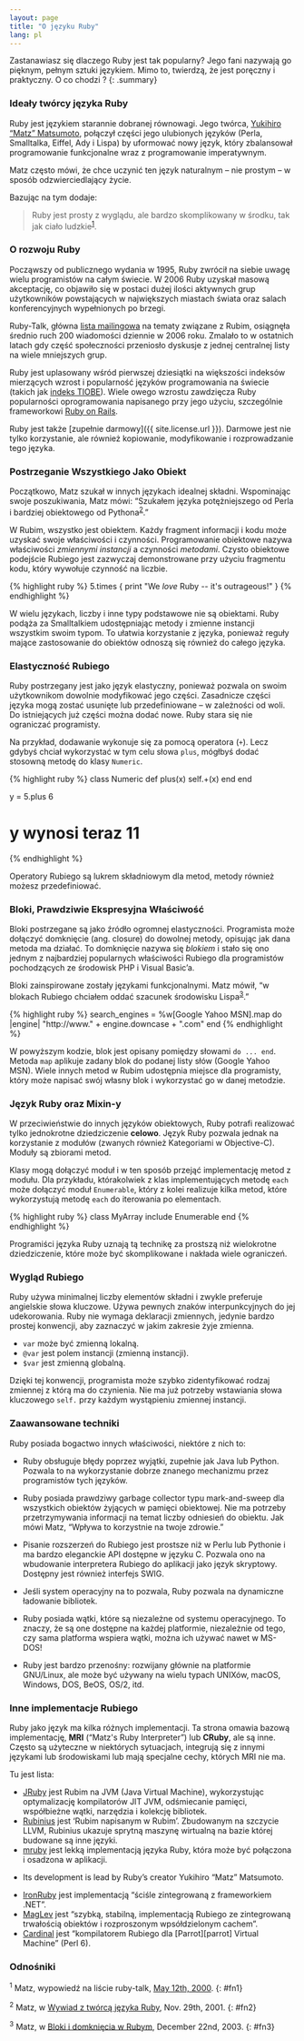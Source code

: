 ```yaml
---
layout: page
title: "O języku Ruby"
lang: pl
---
```


Zastanawiasz się dlaczego Ruby jest tak popularny? Jego fani nazywają go
pięknym, pełnym sztuki językiem. Mimo to, twierdzą, że jest poręczny i
praktyczny. O co chodzi ?
{: .summary}

### Ideały twórcy języka Ruby

Ruby jest językiem starannie dobranej równowagi. Jego twórca, [Yukihiro
“Matz” Matsumoto][matz], połączył części jego ulubionych języków (Perla,
Smalltalka, Eiffel, Ady i Lispa) by uformować nowy język, który
zbalansował programowanie funkcjonalne wraz z programowanie
imperatywnym.

Matz często mówi, że chce uczynić ten język naturalnym – nie
prostym – w sposób odzwierciedlający życie.

Bazując na tym dodaje:

> Ruby jest prosty z wyglądu, ale bardzo skomplikowany w środku, tak jak
> ciało ludzkie<sup>[1](#fn1)</sup>.

### O rozwoju Ruby

Począwszy od publicznego wydania w 1995, Ruby zwrócił na siebie uwagę
wielu programistów na całym świecie. W 2006 Ruby uzyskał masową
akceptację, co objawiło się w postaci dużej ilości aktywnych grup
użytkowników powstających w największych miastach świata oraz salach
konferencyjnych wypełnionych po brzegi.

Ruby-Talk, główna [lista mailingowa](/en/community/mailing-lists/) na
tematy związane z Rubim, osiągnęła średnio ruch 200 wiadomości dziennie
w 2006 roku. Zmalało to w ostatnich latach gdy część społeczności
przeniosło dyskusje z jednej centralnej listy na wiele mniejszych grup.

Ruby jest uplasowany wśród pierwszej dziesiątki na większości indeksów
mierzących wzrost i popularność języków programowania na świecie (takich jak
[indeks TIOBE][tiobe]). Wiele owego wzrostu zawdzięcza Ruby popularności
oprogramowania napisanego przy jego użyciu, szczególnie frameworkowi
[Ruby on Rails][ror].

Ruby jest także [zupełnie darmowy]({{ site.license.url }}). Darmowe jest nie
tylko korzystanie, ale również kopiowanie, modyfikowanie i
rozprowadzanie tego języka.

### Postrzeganie Wszystkiego Jako Obiekt

Początkowo, Matz szukał w innych językach idealnej składni. Wspominając
swoje poszukiwania, Matz mówi: “Szukałem języka potężniejszego od Perla
i bardziej obiektowego od Pythona<sup>[2](#fn2)</sup>.”

W Rubim, wszystko jest obiektem. Każdy fragment informacji i kodu może
uzyskać swoje właściwości i czynności. Programowanie obiektowe nazywa
właściwości *zmiennymi instancji* a czynności *metodami*. Czysto
obiektowe podejście Rubiego jest zazwyczaj demonstrowane przy użyciu
fragmentu kodu, który wywołuje czynność na liczbie.

{% highlight ruby %}
5.times { print "We *love* Ruby -- it's outrageous!" }
{% endhighlight %}

W wielu językach, liczby i inne typy podstawowe nie są obiektami. Ruby
podąża za Smalltalkiem udostępniając metody i zmienne instancji
wszystkim swoim typom. To ułatwia korzystanie z języka, ponieważ reguły
mające zastosowanie do obiektów odnoszą się również do całego języka.

### Elastyczność Rubiego

Ruby postrzegany jest jako język elastyczny, ponieważ pozwala on swoim
użytkownikom dowolnie modyfikować jego części. Zasadnicze części języka
mogą zostać usunięte lub przedefiniowane – w zależności od woli. Do
istniejących już części można dodać nowe. Ruby stara się nie ograniczać
programisty.

Na przykład, dodawanie wykonuje się za pomocą operatora (`+`). Lecz
gdybyś chciał wykorzystać w tym celu słowa `plus`, mógłbyś dodać
stosowną metodę do klasy `Numeric`.

{% highlight ruby %}
class Numeric
  def plus(x)
    self.+(x)
  end
end

y = 5.plus 6
# y wynosi teraz 11
{% endhighlight %}

Operatory Rubiego są lukrem składniowym dla metod, metody również
możesz przedefiniować.

### Bloki, Prawdziwie Ekspresyjna Właściwość

Bloki postrzegane są jako źródło ogromnej elastyczności. Programista
może dołączyć domknięcie (ang. closure) do dowolnej metody, opisując jak
dana metoda ma działać. To domknięcie nazywa się *blokiem* i stało się
ono jednym z najbardziej popularnych właściwości Rubiego dla
programistów pochodzących ze środowisk PHP i Visual Basic’a.

Bloki zainspirowane zostały językami funkcjonalnymi. Matz mówił, “w
blokach Rubiego chciałem oddać szacunek środowisku
Lispa<sup>[3](#fn3)</sup>.”

{% highlight ruby %}
search_engines =
  %w[Google Yahoo MSN].map do |engine|
    "http://www." + engine.downcase + ".com"
  end
{% endhighlight %}

W powyższym kodzie, blok jest opisany pomiędzy słowami `do ... end`.
Metoda `map` aplikuje zadany blok do podanej listy słów (Google Yahoo
MSN). Wiele innych metod w Rubim udostępnia miejsce dla programisty,
który może napisać swój własny blok i wykorzystać go w danej metodzie.

### Język Ruby oraz Mixin-y

W przeciwieństwie do innych języków obiektowych, Ruby potrafi realizować
tylko jednokrotne dziedziczenie **celowo**. Język Ruby pozwala jednak na
korzystanie z modułów (zwanych również Kategoriami w Objective-C).
Moduły są zbiorami metod.

Klasy mogą dołączyć moduł i w ten sposób przejąć implementację metod z
modułu. Dla przykładu, którakolwiek z klas implementujących metodę
`each` może dołączyć moduł `Enumerable`, który z kolei realizuje kilka
metod, które wykorzystują metodę `each` do iterowania po elementach.

{% highlight ruby %}
class MyArray
  include Enumerable
end
{% endhighlight %}

Programiści języka Ruby uznają tą technikę za prostszą niż wielokrotne
dziedziczenie, które może być skomplikowane i nakłada wiele ograniczeń.

### Wygląd Rubiego

Ruby używa minimalnej liczby elementów składni i zwykle preferuje
angielskie słowa kluczowe. Używa pewnych znaków interpunkcyjnych
do jej udekorowania. Ruby nie wymaga deklaracji zmiennych,
jedynie bardzo prostej konwencji, aby zaznaczyć w jakim zakresie żyje
zmienna.

* `var` może być zmienną lokalną.
* `@var` jest polem instancji (zmienną instancji).
* `$var` jest zmienną globalną.

Dzięki tej konwencji, programista może szybko zidentyfikować rodzaj
zmiennej z którą ma do czynienia. Nie ma już potrzeby wstawiania słowa
kluczowego `self.` przy każdym wystąpieniu zmiennej instancji.

### Zaawansowane techniki

Ruby posiada bogactwo innych właściwości, niektóre z nich to:

* Ruby obsługuje błędy poprzez wyjątki, zupełnie jak Java lub Python.
  Pozwala to na wykorzystanie dobrze znanego mechanizmu przez
  programistów tych języków.

* Ruby posiada prawdziwy garbage collector typu mark-and-sweep dla
  wszystkich obiektów żyjących w pamięci obiektowej. Nie ma potrzeby
  przetrzymywania informacji na temat liczby odniesień do obiektu. Jak
  mówi Matz, “Wpływa to korzystnie na twoje zdrowie.”

* Pisanie rozszerzeń do Rubiego jest prostsze niż w Perlu lub Pythonie i
  ma bardzo eleganckie API dostępne w języku C. Pozwala ono na
  wbudowanie interpretera Rubiego do aplikacji jako język skryptowy.
  Dostępny jest również interfejs SWIG.

* Jeśli system operacyjny na to pozwala, Ruby pozwala na dynamiczne
  ładowanie bibliotek.

* Ruby posiada wątki, które są niezależne od systemu operacyjnego. To
  znaczy, że są one dostępne na każdej platformie, niezależnie od tego,
  czy sama platforma wspiera wątki, można ich używać nawet w MS-DOS!

* Ruby jest bardzo przenośny: rozwijany głównie na platformie GNU/Linux,
  ale może być używany na wielu typach UNIXów, macOS,
  Windows, DOS, BeOS, OS/2, itd.

### Inne implementacje Rubiego

Ruby jako język ma kilka różnych implementacji. Ta strona omawia
bazową implementację, **MRI** (“Matz's Ruby
Interpreter”) lub **CRuby**, ale są inne.
Często są użyteczne w niektórych sytuacjach, integrują się z innymi językami
lub środowiskami lub mają specjalne cechy, których MRI nie ma.

Tu jest lista:

* [JRuby][jruby] jest Rubim na JVM (Java Virtual Machine), wykorzystując
  optymalizację kompilatorów JIT JVM, odśmiecanie pamięci, współbieżne wątki,
  narzędzia i kolekcję bibliotek.
* [Rubinius][rubinius] jest ‘Rubim napisanym w Rubim’. Zbudowanym na szczycie LLVM,
  Rubinius ukazuje sprytną maszynę wirtualną na bazie której budowane są inne
  języki.
* [mruby][mruby] jest lekką implementacją języka Ruby, która może być połączona
  i osadzona w aplikacji.
+  Its development is lead by Ruby’s creator Yukihiro “Matz” Matsumoto.
* [IronRuby][ironruby] jest implementacją “ściśle zintegrowaną z frameworkiem .NET”.
* [MagLev][maglev] jest “szybką, stabilną, implementacją Rubiego ze zintegrowaną
  trwałością obiektów i rozproszonym wpsółdzielonym cachem”.
* [Cardinal][cardinal] jest “kompilatorem Rubiego dla [Parrot][parrot] Virtual Machine”
  (Perl 6).

### Odnośniki

<sup>1</sup> Matz, wypowiedź na liście ruby-talk, [May 12th, 2000][blade].
{: #fn1}

<sup>2</sup> Matz, w [Wywiad z twórcą języka Ruby][linuxdevcenter], Nov. 29th, 2001.
{: #fn2}

<sup>3</sup> Matz, w [Bloki i domknięcia w Rubym][artima], December 22nd,
2003.
{: #fn3}



[matz]: http://www.rubyist.net/~matz/
[blade]: https://blade.ruby-lang.org/ruby-talk/2773
[ror]: http://rubyonrails.org/
[linuxdevcenter]: http://www.linuxdevcenter.com/pub/a/linux/2001/11/29/ruby.html
[artima]: http://www.artima.com/intv/closures2.html
[tiobe]: http://www.tiobe.com/index.php/content/paperinfo/tpci/index.html
[jruby]: http://jruby.org
[rubinius]: http://rubini.us
[mruby]: http://www.mruby.org/
[ironruby]: http://www.ironruby.net
[maglev]: http://maglev.github.io
[cardinal]: https://github.com/parrot/cardinal
